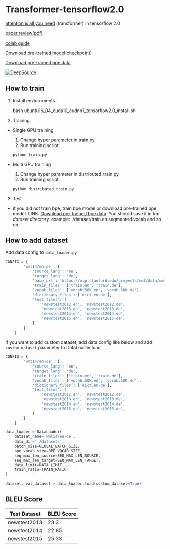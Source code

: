 # Transformer-tensorflow2.0

[attention is all you need](https://arxiv.org/pdf/1706.03762.pdf) (transformer) in tensorflow 2.0

[paper review(pdf)](https://github.com/strutive07/transformer-tensorflow2.0/blob/master/Attention%20is%20all%20you%20need.pdf)

[colab guide](https://colab.research.google.com/github/strutive07/transformer-tensorflow2.0/blob/master/transformer_implement_tf2_0.ipynb)

[Download pre-trained model(checkpoint)](https://drive.google.com/file/d/1jsY7WMI9EU5ifhcxV_sMpK8znPA1mvkf/view?usp=sharing)

[Download pre-trained bpe data](https://drive.google.com/drive/folders/1YUABrVUz3oGKgGfMJNWQl0WCP_nVjhiS?usp=sharing)

[![DeepSource](https://static.deepsource.io/deepsource-badge-light-mini.svg)](https://deepsource.io/gh/strutive07/transformer-tensorflow2.0/?ref=repository-badge)

## How to train

1. Install enviornments

    bash ubuntu16_04_cuda10_cudnn7_tensorflow2.0_install.sh
    
2. Training

- Single GPU training
    1. Change hyper parameter in train.py
    2. Run training script

    ```bash
    python train.py
    ```

    

- Multi GPU training
    1. Change hyper parameter in distributed_train.py
    2. Run training script

    ```bash
    python distributed_train.py
    ```

3. Test
- if you did not train bpe, train bpe model or download pre-trained bpe model. LINK: [Download pre-trained bpe data](https://drive.google.com/drive/folders/1YUABrVUz3oGKgGfMJNWQl0WCP_nVjhiS?usp=sharing). You should save it in *top dataset directory*.
example: ./dataset/train.en.segmented.vocab and so on.


## How to add dataset

Add data config to `data_loader.py`

```python
CONFIG = {
        'wmt14/en-de': {
            'source_lang': 'en',
            'target_lang': 'de',
            'base_url': 'https://nlp.stanford.edu/projects/nmt/data/wmt14.en-de/',
            'train_files': ['train.en', 'train.de'],
            'vocab_files': ['vocab.50K.en', 'vocab.50K.de'],
            'dictionary_files': ['dict.en-de'],
            'test_files': [
                'newstest2012.en', 'newstest2012.de',
                'newstest2013.en', 'newstest2013.de',
                'newstest2014.en', 'newstest2014.de',
                'newstest2015.en', 'newstest2015.de',
            ]
        }
    }
```

If you want to add custom dataset, add data config like below and add `custom_dataset` parameter to DataLoader.load

```python
CONFIG = {
        'wmt14/en-de': {
            'source_lang': 'en',
            'target_lang': 'de',
            'train_files': ['train.en', 'train.de'],
            'vocab_files': ['vocab.50K.en', 'vocab.50K.de'],
            'dictionary_files': ['dict.en-de'],
            'test_files': [
                'newstest2012.en', 'newstest2012.de',
                'newstest2013.en', 'newstest2013.de',
                'newstest2014.en', 'newstest2014.de',
                'newstest2015.en', 'newstest2015.de',
            ]
        }
    }

data_loader = DataLoader(
    dataset_name='wmt14/en-de',
    data_dir='./datasets',
    batch_size=GLOBAL_BATCH_SIZE,
    bpe_vocab_size=BPE_VOCAB_SIZE,
    seq_max_len_source=SEQ_MAX_LEN_SOURCE,
    seq_max_len_target=SEQ_MAX_LEN_TARGET,
    data_limit=DATA_LIMIT,
    train_ratio=TRAIN_RATIO
)

dataset, val_dataset = data_loader.load(custom_dataset=True)
```



## BLEU Score

| Test Dataset | BLEU Score |
| ------------ | ---------- |
| newstest2013 | 23.3       |
| newstest2014 | 22.85      |
| newstest2015 | 25.33      |
